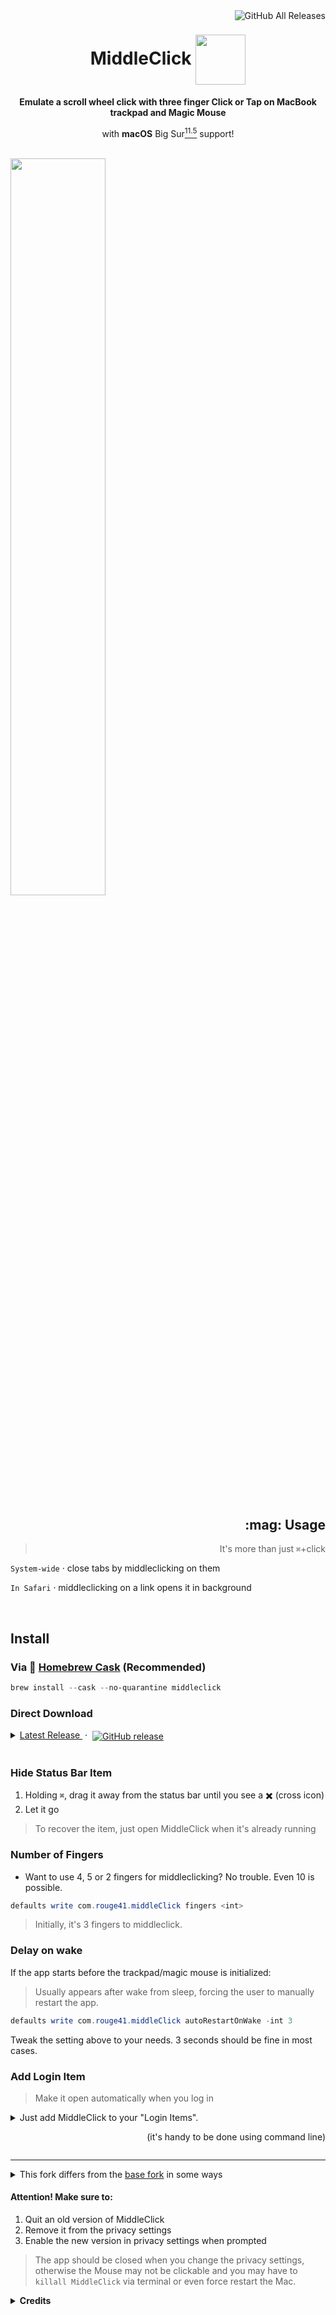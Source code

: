 <a href="https://github.com/artginzburg/MiddleClick-BigSur/releases">
  <img align="right" src="https://img.shields.io/github/downloads/artginzburg/middleclick-bigsur/total?color=teal" title="GitHub All Releases">
</a>

<div align="center">
  <h1>
    MiddleClick <img align="center" height="80" src="MiddleClick/Images.xcassets/AppIcon.appiconset/mouse128x128.png">
  </h1>
  <p>
    <b>Emulate a scroll wheel click with three finger Click or Tap on MacBook trackpad and Magic Mouse</b>
  </p>
  <p>
    with <b>macOS</b> Big Sur<a href="https://www.apple.com/macos/big-sur/"><sup>11.5</sup></a> support!
  </p>
  <br>
</div>

<img src="demo.png" width="55%">

<h2 align="right">:mag: Usage</h2>

<blockquote align="right">
  
  It's more than just `⌘`+click
</blockquote>

<p align="right">
  
  `System-wide` · close tabs by middleclicking on them
</p>

<p align="right">
  
  `In Safari` · middleclicking on a link opens it in background
</p>

<br>

## Install

### Via :beer: [Homebrew Cask](//brew.sh) (Recommended)

```ps1
brew install --cask --no-quarantine middleclick
```

### Direct Download

<details>
  <summary>
    <a href="https://github.com/artginzburg/MiddleClick-BigSur/releases/latest/download/MiddleClick.zip">
      Latest Release
    </a>&nbsp·&nbsp
    <a href="https://github.com/artginzburg/MiddleClick-BigSur/releases/latest">
      <img align="center" alt="GitHub release" src="https://img.shields.io/github/release/artginzburg/middleclick-BigSur?label=%20&color=gray">
    </a>
  </summary>

  > Additionally, you may also view <a href="https://github.com/artginzburg/MiddleClick-BigSur/releases">Earlier Releases</a>

</details>

<br>

### Hide Status Bar Item

1. Holding `⌘`, drag it away from the status bar until you see a :heavy_multiplication_x: (cross icon)
2. Let it go

> To recover the item, just open MiddleClick when it's already running

### Number of Fingers
- Want to use 4, 5 or 2 fingers for middleclicking? No trouble. Even 10 is possible.

```ps1
defaults write com.rouge41.middleClick fingers <int>
```
> Initially, it's 3 fingers to middleclick.

### Delay on wake
If the app starts before the trackpad/magic mouse is initialized:
> Usually appears after wake from sleep, forcing the user to manually restart the app.

```ps1
defaults write com.rouge41.middleClick autoRestartOnWake -int 3
```
Tweak the setting above to your needs. 3 seconds should be fine in most cases.

### Add Login Item

> Make it open automatically when you log in

<details>
  
<summary>Just add MiddleClick to your "Login Items". <p align="right">(it's handy to be done using command line)</p></summary>
  
```ps1
osascript -e 'tell application "System Events" to make login item at end with properties {path:"/Applications/MiddleClick.app", hidden:true}'
```

</details>

---

<details>
  <summary>This fork differs from the <a href="//github.com/cl3m/MiddleClick">base fork</a> in some ways</summary>

- Configurations: Number of Fingers, Click or Tap
  - preferred setting is saved for every user
- Removed old 32-bit/PowerPc `relaunch` binary due to it's incompatibility with macOS 10.15 Catalina and greater. Replaced with inline restarting of the app
- The App will not only restart on waking the Mac, but when a new touch device is added (so it immediately gains middleclicking ability) and when a display is added/reconfigured (for proper click positioning)
</details>

#### Attention! Make sure to:

1. Quit an old version of MiddleClick
2. Remove it from the privacy settings
3. Enable the new version in privacy settings when prompted

> The app should be closed when you change the privacy settings, otherwise the Mouse may not be clickable and you may have to `killall MiddleClick` via terminal or even force restart the Mac.

<details>
  <summary><b>Credits</b></summary>
  <blockquote>
  <br>
    
  This project was made by [Clément Beffa](//clement.beffa.org/),

  Extended by [LoPablo](//github.com/LoPablo)

  and [artginzburg](//github.com/artginzburg) (it's me)
  </blockquote>
</details>
